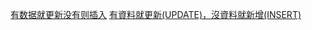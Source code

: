 [有数据就更新没有则插入](https://blog.csdn.net/u013176201/article/details/51791023)
[有資料就更新(UPDATE)，沒資料就新增(INSERT)](http://jackaly.blogspot.com/2014/09/sql-updateinsert.html)